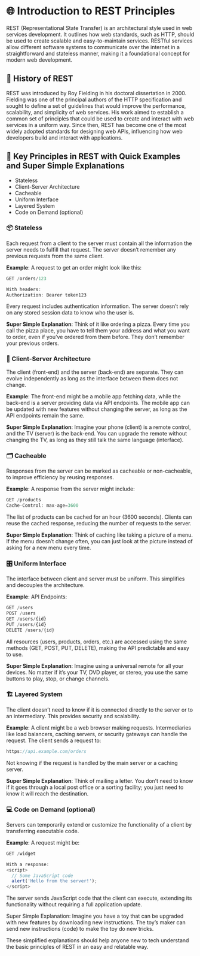 # 🌐 Introduction to REST Principles

REST (Representational State Transfer) is an architectural style used in web services development. It outlines how web standards, such as HTTP, should be used to create scalable and easy-to-maintain services. RESTful services allow different software systems to communicate over the internet in a straightforward and stateless manner, making it a foundational concept for modern web development.

## 📜 History of REST

REST was introduced by Roy Fielding in his doctoral dissertation in 2000. Fielding was one of the principal authors of the HTTP specification and sought to define a set of guidelines that would improve the performance, scalability, and simplicity of web services. His work aimed to establish a common set of principles that could be used to create and interact with web services in a uniform way. Since then, REST has become one of the most widely adopted standards for designing web APIs, influencing how web developers build and interact with applications.

## 🔑 Key Principles in REST with Quick Examples and Super Simple Explanations


- Stateless
- Client-Server Architecture
- Cacheable
- Uniform Interface
- Layered System
- Code on Demand (optional)


### 📦 Stateless

Each request from a client to the server must contain all the information the server needs to fulfill that request. The server doesn’t remember any previous requests from the same client.

**Example**:
A request to get an order might look like this:

```javascript
GET /orders/123

With headers:
Authorization: Bearer token123
```

Every request includes authentication information. The server doesn’t rely on any stored session data to know who the user is.

**Super Simple Explanation**:
Think of it like ordering a pizza. Every time you call the pizza place, you have to tell them your address and what you want to order, even if you’ve ordered from them before. They don’t remember your previous orders.

### 📱 Client-Server Architecture

The client (front-end) and the server (back-end) are separate. They can evolve independently as long as the interface between them does not change.

**Example**:
The front-end might be a mobile app fetching data, while the back-end is a server providing data via API endpoints. The mobile app can be updated with new features without changing the server, as long as the API endpoints remain the same.

**Super Simple Explanation**:
Imagine your phone (client) is a remote control, and the TV (server) is the back-end. You can upgrade the remote without changing the TV, as long as they still talk the same language (interface).

### 🗂️ Cacheable

Responses from the server can be marked as cacheable or non-cacheable, to improve efficiency by reusing responses.

**Example**:
A response from the server might include:

```javascript
GET /products
Cache-Control: max-age=3600
```
The list of products can be cached for an hour (3600 seconds). Clients can reuse the cached response, reducing the number of requests to the server.

**Super Simple Explanation**:
Think of caching like taking a picture of a menu. If the menu doesn’t change often, you can just look at the picture instead of asking for a new menu every time.

### 🎛️ Uniform Interface

The interface between client and server must be uniform. This simplifies and decouples the architecture.

**Example**:
API Endpoints:

```javascript
GET /users
POST /users
GET /users/{id}
PUT /users/{id}
DELETE /users/{id}
```
All resources (users, products, orders, etc.) are accessed using the same methods (GET, POST, PUT, DELETE), making the API predictable and easy to use.

**Super Simple Explanation**:
Imagine using a universal remote for all your devices. No matter if it’s your TV, DVD player, or stereo, you use the same buttons to play, stop, or change channels.

### 🏗️ Layered System

The client doesn’t need to know if it is connected directly to the server or to an intermediary. This provides security and scalability.

**Example**:
A client might be a web browser making requests. Intermediaries like load balancers, caching servers, or security gateways can handle the request. The client sends a request to:

```javascript
https://api.example.com/orders
```

Not knowing if the request is handled by the main server or a caching server.

**Super Simple Explanation**:
Think of mailing a letter. You don’t need to know if it goes through a local post office or a sorting facility; you just need to know it will reach the destination.

### 💻 Code on Demand (optional)

Servers can temporarily extend or customize the functionality of a client by transferring executable code.

**Example**:
A request might be:

```javascript
GET /widget

With a response:
<script>
  // Some JavaScript code
  alert('Hello from the server!');
</script>
```

The server sends JavaScript code that the client can execute, extending its functionality without requiring a full application update.

Super Simple Explanation:
Imagine you have a toy that can be upgraded with new features by downloading new instructions. The toy’s maker can send new instructions (code) to make the toy do new tricks.

These simplified explanations should help anyone new to tech understand the basic principles of REST in an easy and relatable way.
